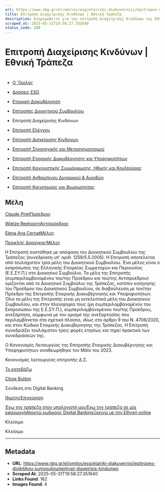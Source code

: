 ```yaml
---
url: https://www.nbg.gr/el/omilos/esg/etairiki-diakuvernisi/epitropes-dioikitikou-sumvouliou/epitropi-diaxeirisis-kindunwn
title: Επιτροπή Διαχείρισης Κινδύνων | Εθνική Τράπεζα
description: Ενημερωθείτε για την επιτροπή Διαχείρισης Κινδύνων της Εθνικής Τράπεζας. Μπείτε στο site και βρείτε περισσότερες πληροφορίες!
scraped_at: 2025-05-31T19:58:27.351640
status_code: 200
---
```


# Επιτροπή Διαχείρισης Κινδύνων | Εθνική Τράπεζα

# 

  * [Ο 'Ομιλος](/el/omilos)
  * [Δράσεις ESG](/el/omilos/esg)
  * [Εταιρική Διακυβέρνηση](/el/omilos/esg/etairiki-diakuvernisi)
  * [Επιτροπές Διοικητικού Συμβουλίου](/el/omilos/esg/etairiki-diakuvernisi/epitropes-dioikitikou-sumvouliou)
  * Επιτροπή Διαχείρισης Κινδύνων 

  * [Επιτροπή Ελέγχου](/el/omilos/esg/etairiki-diakuvernisi/epitropes-dioikitikou-sumvouliou/epitropi-elegxou)
  * [Επιτροπή Διαχείρισης Κινδύνων](/el/omilos/esg/etairiki-diakuvernisi/epitropes-dioikitikou-sumvouliou/epitropi-diaxeirisis-kindunwn)
  * [Επιτροπή Στρατηγικής και Μετασχηματισμού](/el/omilos/esg/etairiki-diakuvernisi/epitropes-dioikitikou-sumvouliou/epitropi-stratigikis-metasximatismou)
  * [Επιτροπή Εταιρικής Διακυβέρνησης και Υποψηφιοτήτων](/el/omilos/esg/etairiki-diakuvernisi/epitropes-dioikitikou-sumvouliou/epitropi-etairikis-diakuvernusis-upopsifiotitwn)
  * [Επιτροπή Κανονιστικής Συμμόρφωσης, Ηθικής και Κουλτούρας](/el/omilos/esg/etairiki-diakuvernisi/epitropes-dioikitikou-sumvouliou/epitropi-kanonistikis-summorfosis-ithikis-kai-koultouras)
  * [Επιτροπή Ανθρώπινου Δυναμικού & Αμοιβών](/el/omilos/esg/etairiki-diakuvernisi/epitropes-dioikitikou-sumvouliou/epitropi-anthrwpinou-dunamikou-amoivwn)
  * [Επιτροπή Καινοτομίας και Βιωσιμότητας](/el/omilos/esg/etairiki-diakuvernisi/epitropes-dioikitikou-sumvouliou/epitropi-kainotomias-kai-viosimotiitas)

## Μέλη

[](/el/omilos/esg/etairiki-diakuvernisi/epitropes-dioikitikou-sumvouliou/epitropi-diaxeirisis-kindunwn/piret-chair)

[Claude PiretΠρόεδρος](/el/omilos/esg/etairiki-diakuvernisi/epitropes-dioikitikou-sumvouliou/epitropi-diaxeirisis-kindunwn/piret-chair)

[](/el/omilos/esg/etairiki-diakuvernisi/epitropes-dioikitikou-sumvouliou/epitropi-etairikis-diakuvernusis-upopsifiotitwn/reehoorn-chair)

[Wietze ReehoornΑντιπρόεδρος](/el/omilos/esg/etairiki-diakuvernisi/epitropes-dioikitikou-sumvouliou/epitropi-etairikis-diakuvernusis-upopsifiotitwn/reehoorn-chair)

[](/el/omilos/esg/etairiki-diakuvernisi/epitropes-dioikitikou-sumvouliou/epitropi-diaxeirisis-kindunwn/cernat-member)

[Elena Ana CernatΜέλος](/el/omilos/esg/etairiki-diakuvernisi/epitropes-dioikitikou-sumvouliou/epitropi-diaxeirisis-kindunwn/cernat-member)

[](/el/omilos/esg/etairiki-diakuvernisi/epitropes-dioikitikou-sumvouliou/epitropi-anthrwpinou-dunamikou-amoivwn/drougkas-member)

[Περικλής ΔρούγκαςΜέλος](/el/omilos/esg/etairiki-diakuvernisi/epitropes-dioikitikou-sumvouliou/epitropi-anthrwpinou-dunamikou-amoivwn/drougkas-member)

Η Επιτροπή συστάθηκε με απόφαση του Διοικητικού Συμβουλίου της Τράπεζας (συνεδρίαση υπ' αριθ. 1259/5.5.2005). Η Επιτροπή αποτελείται από τουλάχιστον τρία μέλη του Διοικητικού Συμβουλίου. Ένα μέλος είναι ο εκπρόσωπος της Ελληνικής Εταιρείας Συμμετοχών και Περιουσίας (Ε.Ε.ΣΥ.Π.) στο Διοικητικό Συμβούλιο. Τα μέλη της Επιτροπής (συμπεριλαμβανομένου του/της Προέδρου και του/της Αντιπροέδρου) ορίζονται από το Διοικητικό Συμβούλιο της Τράπεζας, κατόπιν εισήγησης του Προέδρου του Διοικητικού Συμβουλίου, σε διαβούλευση με τον/την Πρόεδρο της Επιτροπής Εταιρικής Διακυβέρνησης και Υποψηφιοτήτων. Όλα τα μέλη της Επιτροπής είναι μη εκτελεστικά μέλη του Διοικητικού Συμβουλίου, και στην πλειοψηφία τους (μη συμπεριλαμβανομένου του Εκπροσώπου της Ε.Ε.ΣΥ.Π.), συμπεριλαμβανομένου του/της Προέδρου, ανεξάρτητα, σύμφωνα με τον ορισμό της ανεξαρτησίας που περιλαμβάνεται στο σχετικό πλαίσιο, ιδίως στο άρθρο 9 του Ν. 4706/2020, και στον Κώδικα Εταιρικής Διακυβέρνησης της Τράπεζας. Η Επιτροπή συνεδριάζει τουλάχιστον τρεις φορές ετησίως και τηρεί πρακτικά των συνεδριάσεών της.  
  
Ο Κανονισμός Λειτουργίας της Επιτροπής Εταιρικής Διακυβέρνησης και Υποψηφιοτήτων αναθεωρήθηκε τον Μάϊο του 2023.

Κανονισμός λειτουργίας επιτροπής Δ.Σ.

[Το κατεβάζω](https://www.nbg.gr/-/jssmedia/Files/Group/Compliance/Greek-files/epitropi_diaxeirisis_kindunwn_GR.pdf?rev=1160191043e642948a0e378ebab5ab8f)

[Close Button](#)

Σύνδεση στο Digital Banking

[Ιδιώτης](https://ibank.nbg.gr/web/?loginType=retail)[Επιχείρηση](https://ibank.nbg.gr/web/?loginType=corporate)

[Έχω την τράπεζα στον υπολογιστή μου](/el/idiwtes/kathimerines-sunallages/digital-banking/internet-banking)[Έχω την τράπεζα σε μία εφαρμογή](/el/idiwtes/kathimerines-sunallages/digital-banking/mobile-banking)[Αποκτώ κωδικούς Digital Banking](/el/idiwtes/kathimerines-sunallages/digital-banking/dunatotites-internet-mobile-banking/ekdosi-kwdikwn-digital-banking)[Ξεκινώ με την Εθνική online](/el/idiwtes/kathimerines-sunallages/digital-banking/ksekiniste-me-thn-ethniki-online)

Κλείσιμο

Κλείσιμο

---

## Metadata

- **URL**: https://www.nbg.gr/el/omilos/esg/etairiki-diakuvernisi/epitropes-dioikitikou-sumvouliou/epitropi-diaxeirisis-kindunwn
- **Scraped At**: 2025-05-31T19:58:27.351640
- **Links Found**: 162
- **Images Found**: 4
